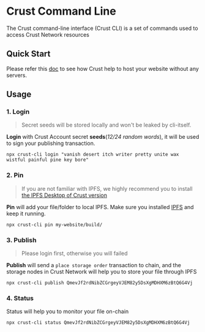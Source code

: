 # Crust Command Line

The Crust command-line interface (Crust CLI) is a set of commands used to access Crust Network resources

## Quick Start

Please refer this [doc]([https://](https://wiki.crust.network/docs/en/buildGettingStarted)) to see how Crust help to host your website without any servers.

## Usage

### 1. Login

> Secret seeds will be stored locally and won't be leaked by cli-itself.

**Login** with Crust Account secret **seeds**(*12/24 random words*), it will be used to sign your publishing transaction.

```shell
npx crust-cli login "vanish desert itch writer pretty unite wax wistful painful pine key bore"
```

### 2. Pin

> If you are not familiar with IPFS, we highly recommend you to install [the IPFS Desktop of Crust version](https://apps.crust.network/#/storage/welcome)

**Pin** will add your file/folder to local IPFS. Make sure you installed [IPFS](https://ipfs.io/#install) and keep it running.

```shell
npx crust-cli pin my-website/build/
```

### 3. Publish

> Please login first, otherwise you will failed

**Publish** will send a `place storage order` transaction to chain, and the storage nodes in Crust Network will help you to store your file through IPFS

```shell
npx crust-cli publish QmevJf2rdNibZCGrgeyVJEM82y5DsXgMDHXM6zBtQ6G4Vj
```

### 4. Status

Status will help you to monitor your file on-chain

```shell
npx crust-cli status QmevJf2rdNibZCGrgeyVJEM82y5DsXgMDHXM6zBtQ6G4Vj
```
